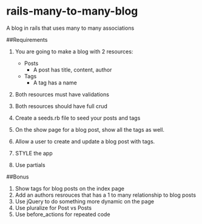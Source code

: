 # rails-many-to-many-blog

A blog in rails that uses many to many associations

##Requirements

1. You are going to make a blog with 2 resources:

	* Posts  
		* A post has title, content, author
	* Tags
		* A tag has a name  
2. Both resources must have validations

3. Both resources should have full crud  

4. Create a seeds.rb file to seed your posts and tags  

5. On the show page for a blog post, show all the tags as well.  

6. Allow a user to create and update a blog post with tags.  

7. STYLE the app  

8. Use partials

##Bonus
1. Show tags for blog posts on the index page  
2. Add an authors resrouces that has a 1 to many relationship to blog posts  
3. Use jQuery to do something more dynamic on the page  
4. Use pluralize for Post vs Posts  
5. Use before_actions for repeated code